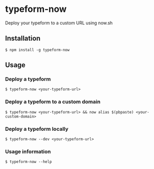 typeform-now
============
Deploy your typeform to a custom URL using now.sh

Installation
------------

```
$ npm install -g typeform-now
```

Usage
-----

### Deploy a typeform
```
$ typeform-now <your-typeform-url>
```

### Deploy a typeform to a custom domain
```
$ typeform-now <your-typeform-url> && now alias $(pbpaste) <your-custom-domain>
```

### Deploy a typeform locally
```
$ typeform-now --dev <your-typeform-url>
```

### Usage information
```
$ typeform-now --help
```